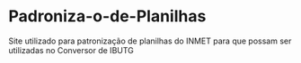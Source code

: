 # Padroniza-o-de-Planilhas
Site utilizado para patronização de planilhas do INMET para que possam ser utilizadas no Conversor de IBUTG
